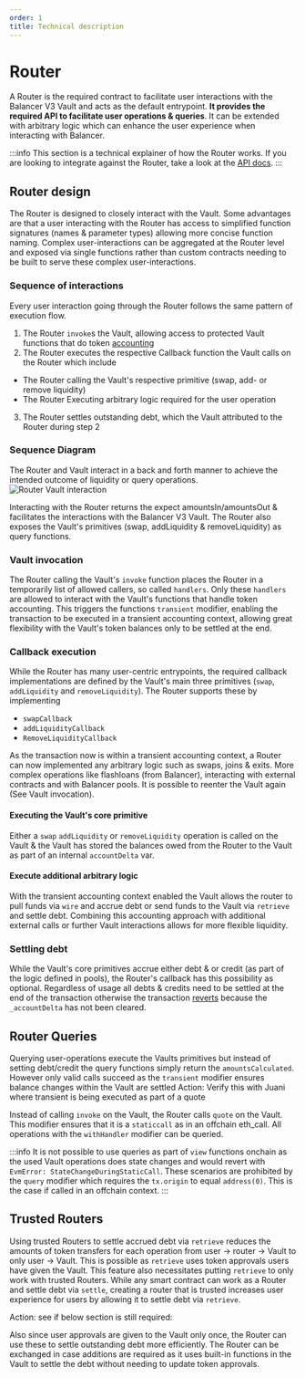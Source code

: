 ```yaml
---
order: 1
title: Technical description
---
```


# Router

A Router is the required contract to facilitate user interactions with the Balancer V3 Vault and acts as the default entrypoint. **It provides the required API to facilitate user operations & queries**. It can be extended with arbitrary logic which can enhance the user experience when interacting with Balancer.

:::info
This section is a technical explainer of how the Router works. If you are looking to integrate against the Router, take a look at the [API docs](./overview.md).
:::

## Router design

The Router is designed to closely interact with the Vault. Some advantages are that a user interacting with the Router has access to simplified function signatures (names & parameter types) allowing more concise function naming. Complex user-interactions can be aggregated at the Router level and exposed via single functions rather than custom contracts needing to be built to serve these complex user-interactions.

### Sequence of interactions
Every user interaction going through the Router follows the same pattern of execution flow. 

1. The Router `invoke`s the Vault, allowing access to protected Vault functions that do token [accounting](/concepts/vault/transient.md)
2. The Router executes the respective Callback function the Vault calls on the Router which include
-  The Router calling the Vault's respective primitive (swap, add- or remove liquidity)
-  The Router Executing arbitrary logic required for the user operation
3. The Router settles outstanding debt, which the Vault attributed to the Router during step 2

### Sequence Diagram
The Router and Vault interact in a back and forth manner to achieve the intended outcome of liquidity or query operations.
![Router Vault interaction](/images/router-vault.png)


Interacting with the Router returns the expect amountsIn/amountsOut & facilitates the interactions with the Balancer V3 Vault. The Router also exposes the Vault's primitives (swap, addLiquidity & removeLiquidity) as query functions. 


### Vault invocation


The Router calling the Vault's `invoke` function places the Router in a temporarily list of allowed callers, so called `handlers`. Only these `handlers` are allowed to interact with the Vault's functions that handle token accounting. This triggers the functions `transient` modifier, enabling the transaction to be executed in a transient accounting context, allowing great flexibility with the Vault's token balances only to be settled at the end.

### Callback execution

While the Router has many user-centric entrypoints, the required callback implementations are defined by the Vault's main three primitives (`swap`, `addLiquidity` and `removeLiquidity`). The Router supports these by implementing

- `swapCallback`
- `addLiquidityCallback`
- `RemoveLiquidityCallback`

As the transaction now is within a transient accounting context, a Router can now implemented any arbitrary logic such as swaps, joins & exits. More complex operations like flashloans (from Balancer), interacting with external contracts and with Balancer pools. It is possible to reenter the Vault again (See Vault invocation).

#### Executing the Vault's core primitive
Either a `swap` `addLiquidity` or `removeLiquidity` operation is called on the Vault & the Vault has stored the balances owed from the Router to the Vault as part of an internal `accountDelta` var. 

#### Execute additional arbitrary logic
With the transient accounting context enabled the Vault allows the router to pull funds via `wire` and accrue debt or send funds to the Vault via `retrieve` and settle debt. Combining 
this accounting approach with additional external calls or further Vault interactions allows for more flexible liquidity.

### Settling debt
While the Vault's core primitives accrue either debt & or credit (as part of the logic defined in pools), the Router's callback has this possibility as optional. Regardless of usage all debts & credits need to be settled at the end of the transaction otherwise the transaction [reverts](https://github.com/balancer/balancer-v3-monorepo/blob/main/pkg/vault/contracts/Vault.sol#L83) because the `_accountDelta` has not been cleared.

## Router Queries
Querying user-operations execute the Vaults primitives but instead of setting debt/credit the query functions simply return the `amountsCalculated`. However only valid calls succeed as the `transient` modifier ensures balance changes within the Vault are settled
Action: Verify this with Juani where transient is being executed as part of a quote

Instead of calling `invoke` on the Vault, the Router calls `quote` on the Vault. This modifier ensures that it is a `staticcall` as in an offchain eth_call.
All operations with the `withHandler` modifier can be queried. 

:::info
It is not possible to use queries as part of `view` functions onchain as the used Vault operations does state changes and would revert with `EvmError: StateChangeDuringStaticCall`. These scenarios are prohibited by the `query` modifier which requires the `tx.origin` to equal `address(0)`. This is the case if called in an offchain context.
:::

## Trusted Routers

Using trusted Routers to settle accrued debt via `retrieve` reduces the amounts of token transfers for each operation from user -> router -> Vault to only user -> Vault. This is possible as `retrieve` uses token approvals users have given the Vault. This feature also necessitates putting `retrieve` to only work with trusted Routers. While any smart contract can work as a Router and settle debt via `settle`, creating a router that is trusted increases user experience for users by allowing it to settle debt via `retrieve`.


Action: see if below section is still required:


Also since user approvals are given to the Vault only once, the Router can use these to settle outstanding debt more efficiently. The Router can be exchanged in case additions are required as it uses built-in functions in the Vault to settle the debt without needing to update token approvals. 
